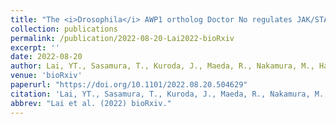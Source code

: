 ```yaml
---
title: "The <i>Drosophila</i> AWP1 ortholog Doctor No regulates JAK/STAT signaling for left-right asymmetry in the gut by promoting receptor endocytosis"
collection: publications
permalink: /publication/2022-08-20-Lai2022-bioRxiv
excerpt: ''
date: 2022-08-20
author: Lai, YT., Sasamura, T., Kuroda, J., Maeda, R., Nakamura, M., Hatori, R., <b><u>Ishibashi, T.</u></b>, Taniguchi, K., Ooike, M., Taguchi, T., Nakazawa, N., Hozumi, S., Yamaguchi, A., Aigaki, T., Inaki, M., Matsuno, K. 
venue: 'bioRxiv'
paperurl: "https://doi.org/10.1101/2022.08.20.504629"
citation: 'Lai, YT., Sasamura, T., Kuroda, J., Maeda, R., Nakamura, M., Hatori, R., <b><u>Ishibashi, T.</u></b>, Taniguchi, K., Ooike, M., Taguchi, T., Nakazawa, N., Hozumi, S., Yamaguchi, A., Aigaki, T., Inaki, M., Matsuno, K. (2022) "The <i>Drosophila</i> AWP1 ortholog Doctor No regulates JAK/STAT signaling for left-right asymmetry in the gut by promoting receptor endocytosis" <i>bioRxiv</i>.'
abbrev: "Lai et al. (2022) bioRxiv."
---
```

